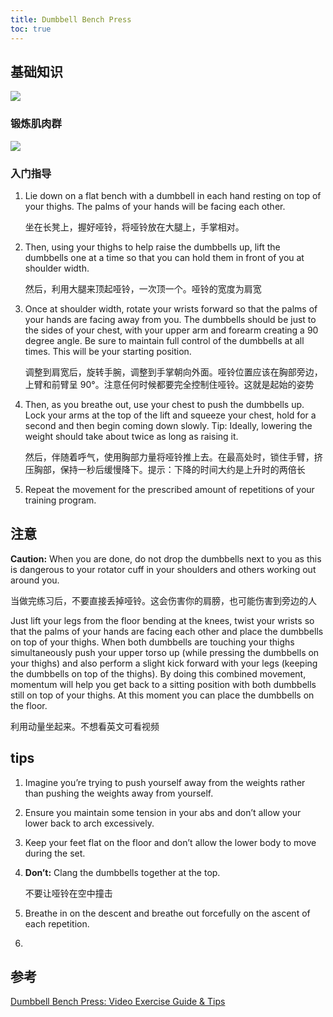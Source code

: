 ```yaml
---
title: Dumbbell Bench Press
toc: true
---
```


## 基础知识

![](http://www.borntoworkout.com/wp-content/uploads/2016/04/Decline-Dumbbell-Bench-Press.jpg)

### 锻炼肌肉群

![](https://assets.bodybuilding.com/images/trackers/exercise/heatmap/1.gif)

### 入门指导

1. Lie down on a flat bench with a dumbbell in each hand resting on top of your thighs. The palms of your hands will be facing each other.

   坐在长凳上，握好哑铃，将哑铃放在大腿上，手掌相对。

2. Then, using your thighs to help raise the dumbbells up, lift the dumbbells one at a time so that you can hold them in front of you at shoulder width.

   然后，利用大腿来顶起哑铃，一次顶一个。哑铃的宽度为肩宽

3. Once at shoulder width, rotate your wrists forward so that the palms of your hands are facing away from you. The dumbbells should be just to the sides of your chest, with your upper arm and forearm creating a 90 degree angle. Be sure to maintain full control of the dumbbells at all times. This will be your starting position.

   调整到肩宽后，旋转手腕，调整到手掌朝向外面。哑铃位置应该在胸部旁边，上臂和前臂呈 90°。注意任何时候都要完全控制住哑铃。这就是起始的姿势

4. Then, as you breathe out, use your chest to push the dumbbells up. Lock your arms at the top of the lift and squeeze your chest, hold for a second and then begin coming down slowly. Tip: Ideally, lowering the weight should take about twice as long as raising it.

   然后，伴随着呼气，使用胸部力量将哑铃推上去。在最高处时，锁住手臂，挤压胸部，保持一秒后缓慢降下。提示：下降的时间大约是上升时的两倍长

5. Repeat the movement for the prescribed amount of repetitions of your training program.

## 注意

**Caution:** When you are done, do not drop the dumbbells next to you as this is dangerous to your rotator cuff in your shoulders and others working out around you.

当做完练习后，不要直接丢掉哑铃。这会伤害你的肩膀，也可能伤害到旁边的人

Just lift your legs from the floor bending at the knees, twist your wrists so that the palms of your hands are facing each other and place the dumbbells on top of your thighs. When both dumbbells are touching your thighs simultaneously push your upper torso up (while pressing the dumbbells on your thighs) and also perform a slight kick forward with your legs (keeping the dumbbells on top of the thighs). By doing this combined movement, momentum will help you get back to a sitting position with both dumbbells still on top of your thighs. At this moment you can place the dumbbells on the floor.

利用动量坐起来。不想看英文可看视频

## tips

1. Imagine you’re trying to push yourself away from the weights rather than pushing the weights away from yourself.

2. Ensure you maintain some tension in your abs and don’t allow your lower back to arch excessively.

3. Keep your feet flat on the floor and don’t allow the lower body to move during the set.

4. **Don’t:** Clang the dumbbells together at the top.

   不要让哑铃在空中撞击

5. Breathe in on the descent and breathe out forcefully on the ascent of each repetition.

6. ​




## 参考

[Dumbbell Bench Press: Video Exercise Guide & Tips](https://www.muscleandstrength.com/exercises/dumbbell-bench-press.html)


